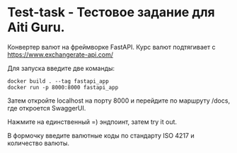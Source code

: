 # Test-task - Тестовое задание для Aiti Guru.
Конвертер валют на фреймворке FastAPI.
Курс валют подтягивает с https://www.exchangerate-api.com/

Для запуска введите две команды:
```
docker build . --tag fastapi_app
docker run -p 8000:8000 fastapi_app
```

Затем откройте localhost на порту 8000 и перейдите по маршруту /docs, где откроется SwaggerUI.

Нажмите на единственный =) эндпоинт, затем try it out. 

В формочку введите валютные коды по стандарту ISO 4217 и количество валюты.


